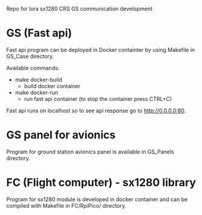 Repo for lora sx1280 CRS GS communication development

# GS (Fast api)
Fast api program can be deployed in Docker containter by using Makefile in GS_Case directory.

Available commands:
- make docker-build
  - build docker container
- make docker-run
  - run fast api container (to stop the container press CTRL+C)

Fast api runs on localhost so to see api response go to http://0.0.0.0:80.

# GS panel for avionics
Program for ground station avionics panel is available in GS_Panels directory.

# FC (Flight computer) - sx1280 library
Program for sx1280 module is developed in docker container and can be compiled with Makefile in FC/RpiPico/ directory.
